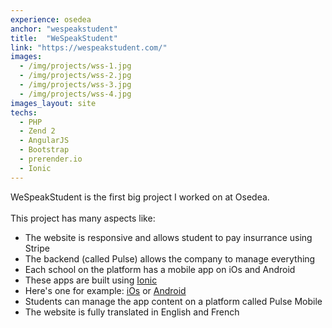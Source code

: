 ```yaml
---
experience: osedea
anchor: "wespeakstudent"
title:  "WeSpeakStudent"
link: "https://wespeakstudent.com/"
images:
  - /img/projects/wss-1.jpg
  - /img/projects/wss-2.jpg
  - /img/projects/wss-3.jpg
  - /img/projects/wss-4.jpg
images_layout: site
techs:
  - PHP
  - Zend 2
  - AngularJS
  - Bootstrap
  - prerender.io
  - Ionic
---
```


WeSpeakStudent is the first big project I worked on at Osedea.<br />
<br />
This project has many aspects like:
<ul>
    <li>The website is responsive and allows student to pay insurrance using Stripe</li>
    <li>The backend (called Pulse) allows the company to manage everything</li>
    <li>Each school on the platform has a mobile app on iOs and Android</li>
    <li>These apps are built using <a href="http://ionicframework.com/">Ionic</a></li>
    <li>Here's one for example: <a href="https://itunes.apple.com/ca/app/cambrian-student-life/id906025355?mt=8">iOs</a> or <a href="https://play.google.com/store/apps/details?id=com.wespeakstudent.cambrian">Android</a></li>
    <li>Students can manage the app content on a platform called Pulse Mobile</li>
    <li>The website is fully translated in English and French</li>
</ul>
